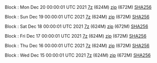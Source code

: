 Block : Mon Dec 20 00:00:01 UTC 2021 [7z](https://transfer.sh/Ss4dHJ/bootstrap.dat.20211220.7z) (624M) [zip](https://transfer.sh/hs3SI9/bootstrap.dat.20211220.zip) (672M) [SHA256](https://transfer.sh/2nShPv/sha256.txt)

Block : Sun Dec 19 00:00:01 UTC 2021 [7z](https://transfer.sh/oo9I1Y/bootstrap.dat.20211219.7z) (624M) [zip](https://transfer.sh/OywFyB/bootstrap.dat.20211219.zip) (672M) [SHA256](https://transfer.sh/k1dkqs/sha256.txt)

Block : Sat Dec 18 00:00:01 UTC 2021 [7z](https://transfer.sh/VoBdBy/bootstrap.dat.20211218.7z) (624M) [zip](https://transfer.sh/RpxYRa/bootstrap.dat.20211218.zip) (672M) [SHA256](https://transfer.sh/u1NtTL/sha256.txt)

Block : Fri Dec 17 00:00:01 UTC 2021 [7z](https://transfer.sh/ja6wA8/bootstrap.dat.20211217.7z) (624M) [zip](https://transfer.sh/I6yXBh/bootstrap.dat.20211217.zip) (672M) [SHA256](https://transfer.sh/nBf6a1/sha256.txt)

Block : Thu Dec 16 00:00:01 UTC 2021 [7z](https://transfer.sh/uPGu8O/bootstrap.dat.20211216.7z) (624M) [zip](https://transfer.sh/Ki57AS/bootstrap.dat.20211216.zip) (672M) [SHA256](https://transfer.sh/FFGv9m/sha256.txt)

Block : Wed Dec 15 00:00:01 UTC 2021 [7z](https://transfer.sh/UMDMN4/bootstrap.dat.20211215.7z) (624M) [zip](https://transfer.sh/o9i9CN/bootstrap.dat.20211215.zip) (672M) [SHA256](https://transfer.sh/r9kIxa/sha256.txt)
